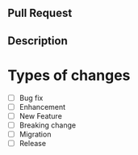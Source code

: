 ## Pull Request 

## Description 

<!-- Describe changes in detail -->

# Types of changes

<!-- What type of change your code introduce? mark the boxes -->

- [ ] Bug fix
- [ ] Enhancement
- [ ] New Feature
- [ ] Breaking change
- [ ] Migration
- [ ] Release